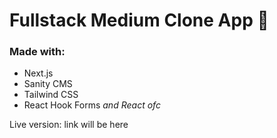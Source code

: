 # Fullstack Medium Clone App 🎉
### Made with:
- Next.js
- Sanity CMS
- Tailwind CSS
- React Hook Forms
*and React ofc*

Live version: link will be here

